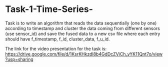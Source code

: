 # Task-1-Time-Series-
Task is to write an algorithm that reads the data sequentially (one by one) according to  timestamp and cluster the data coming from different sensors (use sensor_id) and save the  fused data to a new csv file where each entry should have f_timestamp, f_id, cluster_data,  f_u_id.

The link for the video presentation for the task is: https://drive.google.com/file/d/1KsrKHkzdl8b4GdDcZViCh_yYK11Qnt7o/view?usp=sharing
